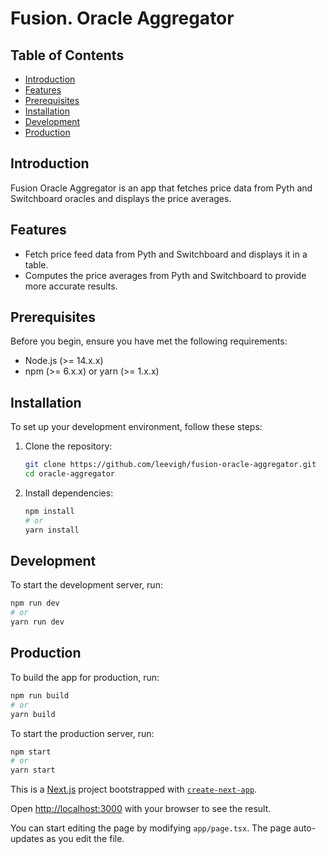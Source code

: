 # Fusion. Oracle Aggregator

## Table of Contents

- [Introduction](#introduction)
- [Features](#features)
- [Prerequisites](#prerequisites)
- [Installation](#installation)
- [Development](#development)
- [Production](#production)

## Introduction

Fusion Oracle Aggregator is an app that fetches price data from Pyth and Switchboard oracles and displays the price averages.

## Features

- Fetch price feed data from Pyth and Switchboard and displays it in a table.
- Computes the price averages from Pyth and Switchboard to provide more accurate results.

## Prerequisites

Before you begin, ensure you have met the following requirements:

- Node.js (>= 14.x.x)
- npm (>= 6.x.x) or yarn (>= 1.x.x)

## Installation

To set up your development environment, follow these steps:

1. Clone the repository:

   ```bash
   git clone https://github.com/leevigh/fusion-oracle-aggregator.git
   cd oracle-aggregator
   ```

2. Install dependencies:
   ```bash
   npm install
   # or
   yarn install
   ```

## Development

To start the development server, run:

```bash
npm run dev
# or
yarn run dev
```

## Production

To build the app for production, run:

```bash
npm run build
# or
yarn build
```

To start the production server, run:

```bash
npm start
# or
yarn start
```

This is a [Next.js](https://nextjs.org/) project bootstrapped with [`create-next-app`](https://github.com/vercel/next.js/tree/canary/packages/create-next-app).

Open [http://localhost:3000](http://localhost:3000) with your browser to see the result.

You can start editing the page by modifying `app/page.tsx`. The page auto-updates as you edit the file.
